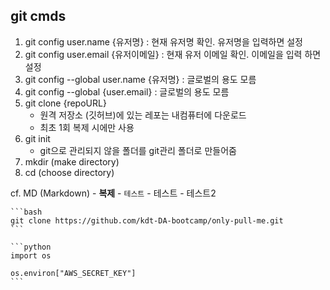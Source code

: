 ## git cmds

1. git config user.name {유저명} : 현재 유저명 확인. 유저명을 입력하면 설정
2. git config user.email {유저이메일} : 현재 유저 이메일 확인. 이메일을 입력 하면 설정
3. git config --global user.name {유저명} : 글로벌의 용도 모름
4. git config --global {user.email} : 글로벌의 용도 모름
5. git clone {repoURL}
    - 원격 저장소 (깃허브)에 있는 레포는 내컴퓨터에 다운로드
    - 최초 1회 복제 시에만 사용
6. git init
    - git으로 관리되지 않을 폴더를 git관리 폴더로 만들어줌
7. mkdir (make directory)
8. cd (choose directory)


cf. MD (Markdown)
    - **복제**
    - `테스트`
    - 테스트
    - 테스트2


    ```bash
    git clone https://github.com/kdt-DA-bootcamp/only-pull-me.git
    ```

    ```python
    import os

    os.environ["AWS_SECRET_KEY"]
    ```
 
